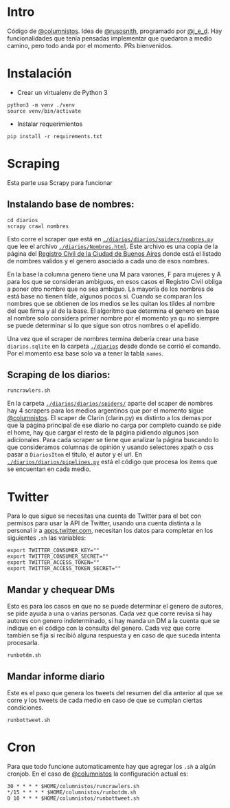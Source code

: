 # Intro
Código de [@columnistos]. Idea de [@rusosnith](https://twitter.com/rusosnith), programado por [@j_e_d](https://twitter.com/j_e_d).
Hay funcionalidades que tenía pensadas implementar que quedaron a medio camino, pero todo anda por el momento. PRs bienvenidos.

# Instalación
- Crear un virtualenv de Python 3
```
python3 -m venv ./venv
source venv/bin/activate
```
- Instalar requerimientos
```
pip install -r requirements.txt
```

# Scraping
Esta parte usa Scrapy para funcionar

## Instalando base de nombres:

```
cd diarios
scrapy crawl nombres
```

Esto corre el scraper que está en [`./diarios/diarios/spiders/nombres.py`](diarios/diarios/spiders/nombres.py) que lee el archivo [`./diarios/Nombres.html`](diarios/Nombres.html). Este archivo es una copia de la página del [Registro Civil de la Ciudad de Buenos Aires](http://www.buenosaires.gob.ar/areas/registrocivil/nombres/busqueda/buscador_nombres.php?menu_id=16082) donde está el listado de nombres validos y el genero asociado a cada uno de esos nombres.

En la base la columna genero tiene una M para varones, F para mujeres y A para los que se consideran ambiguos, en esos casos el Registro Civil obliga a poner otro nombre que no sea ambiguo.
La mayoría de los nombres de está base no tienen tilde, algunos pocos si. Cuando se comparan los nombres que se obtienen de los medios se les quitan los tildes al nombre del que firma y al de la base.
El algoritmo que determina el genero en base al nombre solo considera primer nombre por el momento ya qu no siempre se puede determinar si lo que sigue son otros nombres o el apellido.

Una vez que el scraper de nombres termina debería crear una base `diarios.sqlite` en la carpeta [`./diarios`](diarios/) desde donde se corrió el comando. 
Por el momento esa base solo va a tener la tabla `names`.

## Scraping de los diarios:

```
runcrawlers.sh
```

En la carpeta [`./diarios/diarios/spiders/`](diarios/diarios/spiders/) aparte del scaper de nombres hay 4 scrapers para los medios argentinos que por el momento sigue [@columnistos].
El scaper de Clarín (clarin.py) es distinto a los demas por que la página principal de ese diario no carga por completo cuando se pide el home, hay que cargar el resto de la página pidiendo algunos json adicionales.
Para cada scraper se tiene que analizar la página buscando lo que consideramos columnas de opinión y usando selectores xpath o css pasar a `DiariosItem` el titulo, el autor y el url.
En [`./diarios/diarios/pipelines.py`](diarios/diarios/pipelines.py) está el código que procesa los items que se encuentan en cada medio.  

# Twitter
Para lo que sigue se necesitas una cuenta de Twitter para el bot con permisos para usar la API de Twitter, usando una cuenta distinta a la personal ir a [apps.twitter.com](https://apps.twitter.com/), necesitan los datos para completar en los siguientes `.sh` las variables:
```
export TWITTER_CONSUMER_KEY=""
export TWITTER_CONSUMER_SECRET=""
export TWITTER_ACCESS_TOKEN=""
export TWITTER_ACCESS_TOKEN_SECRET=""

```

## Mandar y chequear DMs 

Esto es para los casos en que no se puede determinar el genero de autores, se pide ayuda a una o varias personas.
Cada vez que corre revisa si hay autores con genero indeterminado, si hay manda un DM a la cuenta que se indique en el código con la consulta del genero. Cada vez que corre también se fija si recibió alguna respuesta y en caso de que suceda intenta procesarla. 

```
runbotdm.sh
```

## Mandar informe diario

Este es el paso que genera los tweets del resumen del día anterior al que se corre y los tweets de cada medio en caso de que se cumplan ciertas condiciones.

```
runbottweet.sh
```

# Cron
Para que todo funcione automaticamente hay que agregar los `.sh` a algún cronjob. En el caso de [@columnistos] la configuración actual es:

```
30 * * * * $HOME/columnistos/runcrawlers.sh
*/15 * * * * $HOME/columnistos/runbotdm.sh
0 10 * * * $HOME/columnistos/runbottweet.sh
```


[@columnistos]: https://twitter.com/columnistos
